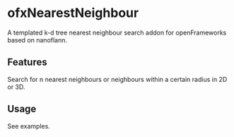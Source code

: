 # ofxNearestNeighbour

A templated k-d tree nearest neighbour search addon for openFrameworks based on nanoflann.

## Features

Search for n nearest neighbours or neighbours within a certain radius in 2D or 3D.

## Usage

See examples.
